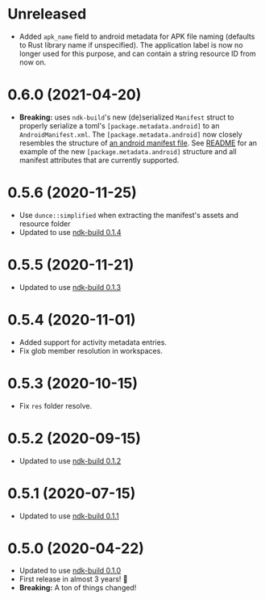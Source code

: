 # Unreleased

- Added `apk_name` field to android metadata for APK file naming (defaults to Rust library name if unspecified).
  The application label is now no longer used for this purpose, and can contain a string resource ID from now on.

# 0.6.0 (2021-04-20)

- **Breaking:** uses `ndk-build`'s new (de)serialized `Manifest` struct to properly serialize a toml's `[package.metadata.android]` to an `AndroidManifest.xml`. The `[package.metadata.android]` now closely resembles the structure of [an android manifest file](https://developer.android.com/guide/topics/manifest/manifest-element). See [README](README.md) for an example of the new `[package.metadata.android]` structure and all manifest attributes that are currently supported.

# 0.5.6 (2020-11-25)

- Use `dunce::simplified` when extracting the manifest's assets and resource folder
- Updated to use [ndk-build 0.1.4](../ndk-build/CHANGELOG.md#014-2020-11-25)

# 0.5.5 (2020-11-21)

- Updated to use [ndk-build 0.1.3](../ndk-build/CHANGELOG.md#013-2020-11-21)

# 0.5.4 (2020-11-01)

- Added support for activity metadata entries.
- Fix glob member resolution in workspaces.

# 0.5.3 (2020-10-15)

- Fix `res` folder resolve.

# 0.5.2 (2020-09-15)

- Updated to use [ndk-build 0.1.2](../ndk-build/CHANGELOG.md#012-2020-09-15)

# 0.5.1 (2020-07-15)

- Updated to use [ndk-build 0.1.1](../ndk-build/CHANGELOG.md#011-2020-07-15)

# 0.5.0 (2020-04-22)

- Updated to use [ndk-build 0.1.0](../ndk-build/CHANGELOG.md#010-2020-04-22)
- First release in almost 3 years! 🎉
- **Breaking:** A ton of things changed!
